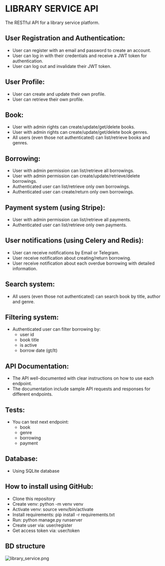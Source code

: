 # LIBRARY SERVICE API

The RESTful API for a library service platform. 


## User Registration and Authentication:
- User can register with an email and password to create an account.
- User can log in with their credentials and receive a JWT token for authentication.
- User can log out and invalidate their JWT token.

## User Profile:
- User can create and update their own profile.
- User can retrieve their own profile.

## Book:
- User with admin rights can create/update/get/delete books.
- User with admin rights can create/update/get/delete book genres.
- All users (even those not authenticated) can list/retrieve books and genres.

## Borrowing:
- User with admin permission can list/retrieve all borrowings.
- User with admin permission can create/update/retrieve/delete borrowings.
- Authenticated user can list/retrieve only own borrowings.
- Authenticated user can create/return only own borrowings.

## Payment system (using Stripe):
- User with admin permission can list/retrieve all payments.
- Authenticated user can list/retrieve only own payments.

## User notifications (using Celery and Redis):
- User can receive notifications by Email or Telegram.
- User receive notification about creating/return borrowing.
- User receive notification about each overdue borrowing with detailed information.

## Search system:
- All users (even those not authenticated) can search book by title, author and genre.

## Filtering system:
- Authenticated user can filter borrowing by:
  - user id
  - book title
  - is active
  - borrow date (gt/lt)

## API Documentation:
- The API well-documented with clear instructions on how to use each endpoint.
- The documentation include sample API requests and responses for different endpoints.

## Tests:
- You can test next endpoint:
  - book
  - genre
  - borrowing
  - payment

## Database:
- Using SQLite database

## How to install using GitHub:
- Clone this repository
- Create venv: python -m venv venv
- Activate venv: source venv/bin/activate
- Install requirements: pip install -r requirements.txt
- Run: python manage.py runserver
- Create user via: user/register
- Get access token via: user/token

## BD structure

![library_service.png](..%2F..%2F%D0%97%D0%BE%D0%B1%D1%80%D0%B0%D0%B6%D0%B5%D0%BD%D0%BD%D1%8F%2Flibrary_service.png)